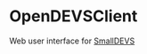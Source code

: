 # OpenDEVSClient
Web user interface for <a href="http://perchta.fit.vutbr.cz:8000/projekty/10">SmallDEVS</a>

<img src="http://i.imgur.com/8RfsSmh.png" alt="" title="Hosted by imgur.com" />
